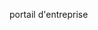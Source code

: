<Token xmlns:xlink="http://www.w3.org/1999/xlink">portail d'entreprise</Token>

<!--HONumber=May16_HO1-->


